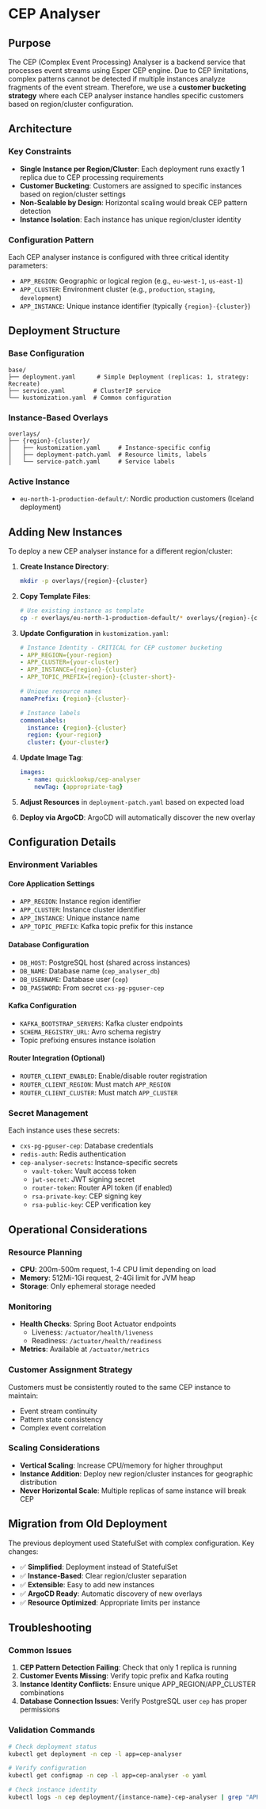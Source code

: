 # CEP Analyser

## Purpose

The CEP (Complex Event Processing) Analyser is a backend service that processes event streams using Esper CEP engine. Due to CEP limitations, complex patterns cannot be detected if multiple instances analyze fragments of the event stream. Therefore, we use a **customer bucketing strategy** where each CEP analyser instance handles specific customers based on region/cluster configuration.

## Architecture

### Key Constraints
- **Single Instance per Region/Cluster**: Each deployment runs exactly 1 replica due to CEP processing requirements
- **Customer Bucketing**: Customers are assigned to specific instances based on region/cluster settings
- **Non-Scalable by Design**: Horizontal scaling would break CEP pattern detection
- **Instance Isolation**: Each instance has unique region/cluster identity

### Configuration Pattern

Each CEP analyser instance is configured with three critical identity parameters:
- `APP_REGION`: Geographic or logical region (e.g., `eu-west-1`, `us-east-1`)
- `APP_CLUSTER`: Environment cluster (e.g., `production`, `staging`, `development`)  
- `APP_INSTANCE`: Unique instance identifier (typically `{region}-{cluster}`)

## Deployment Structure

### Base Configuration
```
base/
├── deployment.yaml      # Simple Deployment (replicas: 1, strategy: Recreate)
├── service.yaml        # ClusterIP service
└── kustomization.yaml  # Common configuration
```

### Instance-Based Overlays
```
overlays/
├── {region}-{cluster}/
│   ├── kustomization.yaml     # Instance-specific config
│   ├── deployment-patch.yaml  # Resource limits, labels
│   └── service-patch.yaml     # Service labels
```

### Active Instance
- `eu-north-1-production-default/`: Nordic production customers (Iceland deployment)

## Adding New Instances

To deploy a new CEP analyser instance for a different region/cluster:

1. **Create Instance Directory**:
   ```bash
   mkdir -p overlays/{region}-{cluster}
   ```

2. **Copy Template Files**:
   ```bash
   # Use existing instance as template
   cp -r overlays/eu-north-1-production-default/* overlays/{region}-{cluster}/
   ```

3. **Update Configuration** in `kustomization.yaml`:
   ```yaml
   # Instance Identity - CRITICAL for CEP customer bucketing
   - APP_REGION={your-region}
   - APP_CLUSTER={your-cluster}  
   - APP_INSTANCE={region}-{cluster}
   - APP_TOPIC_PREFIX={region}-{cluster-short}-
   
   # Unique resource names
   namePrefix: {region}-{cluster}-
   
   # Instance labels
   commonLabels:
     instance: {region}-{cluster}
     region: {your-region}
     cluster: {your-cluster}
   ```

4. **Update Image Tag**:
   ```yaml
   images:
     - name: quicklookup/cep-analyser
       newTag: {appropriate-tag}
   ```

5. **Adjust Resources** in `deployment-patch.yaml` based on expected load

6. **Deploy via ArgoCD**: ArgoCD will automatically discover the new overlay

## Configuration Details

### Environment Variables

#### Core Application Settings
- `APP_REGION`: Instance region identifier
- `APP_CLUSTER`: Instance cluster identifier  
- `APP_INSTANCE`: Unique instance name
- `APP_TOPIC_PREFIX`: Kafka topic prefix for this instance

#### Database Configuration
- `DB_HOST`: PostgreSQL host (shared across instances)
- `DB_NAME`: Database name (`cep_analyser_db`)
- `DB_USERNAME`: Database user (`cep`)
- `DB_PASSWORD`: From secret `cxs-pg-pguser-cep`

#### Kafka Configuration  
- `KAFKA_BOOTSTRAP_SERVERS`: Kafka cluster endpoints
- `SCHEMA_REGISTRY_URL`: Avro schema registry
- Topic prefixing ensures instance isolation

#### Router Integration (Optional)
- `ROUTER_CLIENT_ENABLED`: Enable/disable router registration
- `ROUTER_CLIENT_REGION`: Must match `APP_REGION`
- `ROUTER_CLIENT_CLUSTER`: Must match `APP_CLUSTER`

### Secret Management

Each instance uses these secrets:
- `cxs-pg-pguser-cep`: Database credentials
- `redis-auth`: Redis authentication
- `cep-analyser-secrets`: Instance-specific secrets
  - `vault-token`: Vault access token
  - `jwt-secret`: JWT signing secret
  - `router-token`: Router API token (if enabled)
  - `rsa-private-key`: CEP signing key
  - `rsa-public-key`: CEP verification key

## Operational Considerations

### Resource Planning
- **CPU**: 200m-500m request, 1-4 CPU limit depending on load
- **Memory**: 512Mi-1Gi request, 2-4Gi limit for JVM heap
- **Storage**: Only ephemeral storage needed

### Monitoring
- **Health Checks**: Spring Boot Actuator endpoints
  - Liveness: `/actuator/health/liveness`
  - Readiness: `/actuator/health/readiness`
- **Metrics**: Available at `/actuator/metrics`

### Customer Assignment Strategy
Customers must be consistently routed to the same CEP instance to maintain:
- Event stream continuity
- Pattern state consistency  
- Complex event correlation

### Scaling Considerations
- **Vertical Scaling**: Increase CPU/memory for higher throughput
- **Instance Addition**: Deploy new region/cluster instances for geographic distribution
- **Never Horizontal Scale**: Multiple replicas of same instance will break CEP

## Migration from Old Deployment

The previous deployment used StatefulSet with complex configuration. Key changes:
- ✅ **Simplified**: Deployment instead of StatefulSet
- ✅ **Instance-Based**: Clear region/cluster separation
- ✅ **Extensible**: Easy to add new instances
- ✅ **ArgoCD Ready**: Automatic discovery of new overlays
- ✅ **Resource Optimized**: Appropriate limits per instance

## Troubleshooting

### Common Issues
1. **CEP Pattern Detection Failing**: Check that only 1 replica is running
2. **Customer Events Missing**: Verify topic prefix and Kafka routing
3. **Instance Identity Conflicts**: Ensure unique APP_REGION/APP_CLUSTER combinations
4. **Database Connection Issues**: Verify PostgreSQL user `cep` has proper permissions

### Validation Commands
```bash
# Check deployment status
kubectl get deployment -n cep -l app=cep-analyser

# Verify configuration
kubectl get configmap -n cep -l app=cep-analyser -o yaml

# Check instance identity
kubectl logs -n cep deployment/{instance-name}-cep-analyser | grep "APP_REGION\|APP_CLUSTER"
```

